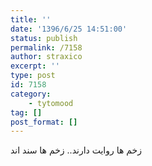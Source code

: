 ```yaml
---
title: ''
date: '1396/6/25 14:51:00'
status: publish
permalink: /7158
author: straxico
excerpt: ''
type: post
id: 7158
category:
    - tytomood
tag: []
post_format: []
---
```

زخم ها روایت دارند.. زخم ها سند اند